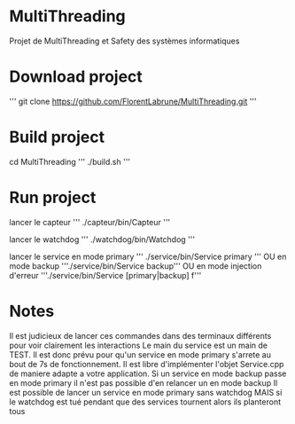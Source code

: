 # MultiThreading
Projet de MultiThreading et Safety des systèmes informatiques

# Download project
'''
git clone https://github.com/FlorentLabrune/MultiThreading.git
'''

# Build project
cd MultiThreading
'''
./build.sh
'''

# Run project
lancer le capteur
'''
./capteur/bin/Capteur
'''

lancer le watchdog
'''
./watchdog/bin/Watchdog
'''

lancer le service en mode primary
'''
./service/bin/Service primary
'''
OU en mode backup
'''./service/bin/Service backup'''
OU en mode injection d'erreur
'''./service/bin/Service [primary|backup] f'''

# Notes
Il est judicieux de lancer ces commandes dans des terminaux différents pour voir clairement les interactions
Le main du service est un main de TEST. Il est donc prévu pour qu'un service en mode primary s'arrete au bout de 7s de fonctionnement. Il est libre d'implémenter l'objet Service.cpp de maniere adapte a votre application.
Si un service en mode backup passe en mode primary il n'est pas possible d'en relancer un en mode backup
Il est possible de lancer un service en mode primary sans watchdog MAIS si le watchdog est tué pendant que des services tournent alors ils planteront tous